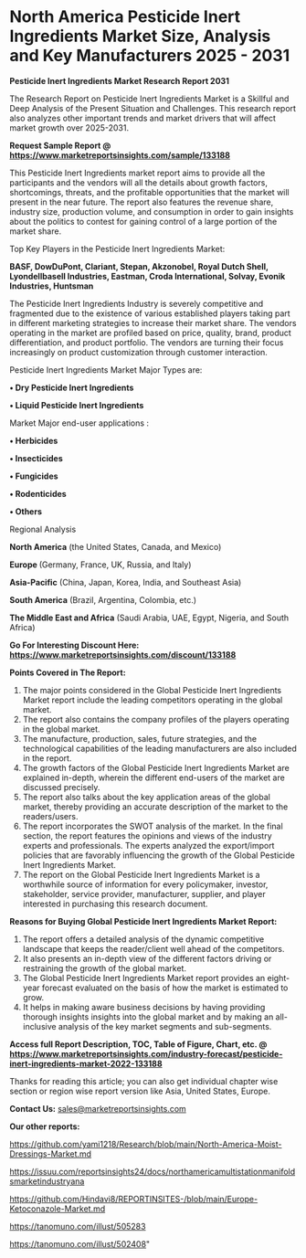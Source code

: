 # North America Pesticide Inert Ingredients Market Size, Analysis and Key Manufacturers 2025 - 2031

<strong>Pesticide Inert Ingredients Market Research Report 2031</strong>

The Research Report on Pesticide Inert Ingredients Market is a Skillful and Deep Analysis of the Present Situation and Challenges. This research report also analyzes other important trends and market drivers that will affect market growth over 2025-2031.

<strong>Request Sample Report @ <a href=https://www.marketreportsinsights.com/sample/133188>https://www.marketreportsinsights.com/sample/133188</a></strong>

This Pesticide Inert Ingredients market report aims to provide all the participants and the vendors will all the details about growth factors, shortcomings, threats, and the profitable opportunities that the market will present in the near future. The report also features the revenue share, industry size, production volume, and consumption in order to gain insights about the politics to contest for gaining control of a large portion of the market share.

Top Key Players in the Pesticide Inert Ingredients Market:

<strong>BASF, DowDuPont, Clariant, Stepan, Akzonobel, Royal Dutch Shell, Lyondellbasell Industries, Eastman, Croda International, Solvay, Evonik Industries, Huntsman</strong>

The Pesticide Inert Ingredients Industry is severely competitive and fragmented due to the existence of various established players taking part in different marketing strategies to increase their market share. The vendors operating in the market are profiled based on price, quality, brand, product differentiation, and product portfolio. The vendors are turning their focus increasingly on product customization through customer interaction.

Pesticide Inert Ingredients Market Major Types are:

<strong>• Dry Pesticide Inert Ingredients

• Liquid Pesticide Inert Ingredients</strong>

Market Major end-user applications :

<strong>• Herbicides

• Insecticides

• Fungicides

• Rodenticides

• Others</strong>

Regional Analysis

</u><strong><b>North America</b></strong> (the United States, Canada, and Mexico)

<strong><b>Europe </b></strong>(Germany, France, UK, Russia, and Italy)

<strong><b>Asia-Pacific</b></strong> (China, Japan, Korea, India, and Southeast Asia)

<strong><b>South America</b></strong> (Brazil, Argentina, Colombia, etc.)

<strong><b>The Middle East and Africa</b></strong> (Saudi Arabia, UAE, Egypt, Nigeria, and South Africa)

<strong>Go For Interesting Discount Here: <a href=https://www.marketreportsinsights.com/discount/133188>https://www.marketreportsinsights.com/discount/133188</a></strong>

<strong>Points Covered in The Report:</strong>
<ol>
  <li>The major points considered in the Global Pesticide Inert Ingredients Market report include the leading competitors operating in the global market.</li>
  <li>The report also contains the company profiles of the players operating in the global market.</li>
  <li>The manufacture, production, sales, future strategies, and the technological capabilities of the leading manufacturers are also included in the report.</li>
  <li>The growth factors of the Global Pesticide Inert Ingredients Market are explained in-depth, wherein the different end-users of the market are discussed precisely.</li>
  <li>The report also talks about the key application areas of the global market, thereby providing an accurate description of the market to the readers/users.</li>
  <li>The report incorporates the SWOT analysis of the market. In the final section, the report features the opinions and views of the industry experts and professionals. The experts analyzed the export/import policies that are favorably influencing the growth of the Global Pesticide Inert Ingredients Market.</li>
  <li>The report on the Global Pesticide Inert Ingredients Market is a worthwhile source of information for every policymaker, investor, stakeholder, service provider, manufacturer, supplier, and player interested in purchasing this research document.</li>
</ol>
<strong>Reasons for Buying Global Pesticide Inert Ingredients Market Report:</strong>

<ol>
  <li>The report offers a detailed analysis of the dynamic competitive landscape that keeps the reader/client well ahead of the competitors.</li>
  <li>It also presents an in-depth view of the different factors driving or restraining the growth of the global market.</li>
  <li>The Global Pesticide Inert Ingredients Market report provides an eight-year forecast evaluated on the basis of how the market is estimated to grow.</li>
  <li>It helps in making aware business decisions by having providing thorough insights insights into the global market and by making an all-inclusive analysis of the key market segments and sub-segments.</li>
</ol>
<strong>Access full Report Description, TOC, Table of Figure, Chart, etc. @ <a href=https://www.marketreportsinsights.com/industry-forecast/pesticide-inert-ingredients-market-2022-133188>https://www.marketreportsinsights.com/industry-forecast/pesticide-inert-ingredients-market-2022-133188</a></strong>


Thanks for reading this article; you can also get individual chapter wise section or region wise report version like Asia, United States, Europe.

<strong>Contact Us:</strong>
sales@marketreportsinsights.com

<strong>Our other reports:</strong>

<a href=https://github.com/yami1218/Research/blob/main/North-America-Moist-Dressings-Market.md>https://github.com/yami1218/Research/blob/main/North-America-Moist-Dressings-Market.md</a>

<a href=https://issuu.com/reportsinsights24/docs/northamericamultistationmanifoldsmarketindustryana>https://issuu.com/reportsinsights24/docs/northamericamultistationmanifoldsmarketindustryana</a>

<a href=https://github.com/Hindavi8/REPORTINSITES-/blob/main/Europe-Ketoconazole-Market.md>https://github.com/Hindavi8/REPORTINSITES-/blob/main/Europe-Ketoconazole-Market.md</a>

<a href=https://tanomuno.com/illust/505283>https://tanomuno.com/illust/505283</a>

<a href=https://tanomuno.com/illust/502408>https://tanomuno.com/illust/502408</a>"
